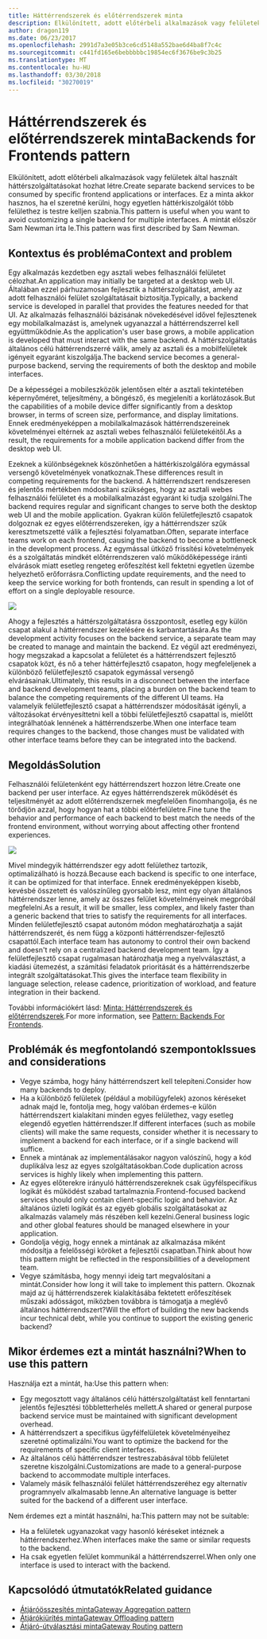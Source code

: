 ```yaml
---
title: Háttérrendszerek és előtérrendszerek minta
description: Elkülönített, adott előtérbeli alkalmazások vagy felületek által használt háttérszolgáltatásokat hozhat létre.
author: dragon119
ms.date: 06/23/2017
ms.openlocfilehash: 2991d7a3e05b3ce6cd5148a552bae6d4ba8f7c4c
ms.sourcegitcommit: c441fd165e6bebbbbbc19854ec6f3676be9c3b25
ms.translationtype: MT
ms.contentlocale: hu-HU
ms.lasthandoff: 03/30/2018
ms.locfileid: "30270019"
---
```

# <a name="backends-for-frontends-pattern"></a><span data-ttu-id="cb7ee-103">Háttérrendszerek és előtérrendszerek minta</span><span class="sxs-lookup"><span data-stu-id="cb7ee-103">Backends for Frontends pattern</span></span>

<span data-ttu-id="cb7ee-104">Elkülönített, adott előtérbeli alkalmazások vagy felületek által használt háttérszolgáltatásokat hozhat létre.</span><span class="sxs-lookup"><span data-stu-id="cb7ee-104">Create separate backend services to be consumed by specific frontend applications or interfaces.</span></span> <span data-ttu-id="cb7ee-105">Ez a minta akkor hasznos, ha el szeretné kerülni, hogy egyetlen háttérkiszolgálót több felülethez is testre kelljen szabnia.</span><span class="sxs-lookup"><span data-stu-id="cb7ee-105">This pattern is useful when you want to avoid customizing a single backend for multiple interfaces.</span></span> <span data-ttu-id="cb7ee-106">A mintát először Sam Newman írta le.</span><span class="sxs-lookup"><span data-stu-id="cb7ee-106">This pattern was first described by Sam Newman.</span></span>

## <a name="context-and-problem"></a><span data-ttu-id="cb7ee-107">Kontextus és probléma</span><span class="sxs-lookup"><span data-stu-id="cb7ee-107">Context and problem</span></span>

<span data-ttu-id="cb7ee-108">Egy alkalmazás kezdetben egy asztali webes felhasználói felületet célozhat.</span><span class="sxs-lookup"><span data-stu-id="cb7ee-108">An application may initially be targeted at a desktop web UI.</span></span> <span data-ttu-id="cb7ee-109">Általában ezzel párhuzamosan fejlesztik a háttérszolgáltatást, amely az adott felhasználói felület szolgáltatásait biztosítja.</span><span class="sxs-lookup"><span data-stu-id="cb7ee-109">Typically, a backend service is developed in parallel that provides the features needed for that UI.</span></span> <span data-ttu-id="cb7ee-110">Az alkalmazás felhasználói bázisának növekedésével idővel fejlesztenek egy mobilalkalmazást is, amelynek ugyanazzal a háttérrendszerrel kell együttműködnie.</span><span class="sxs-lookup"><span data-stu-id="cb7ee-110">As the application's user base grows, a mobile application is developed that must interact with the same backend.</span></span> <span data-ttu-id="cb7ee-111">A háttérszolgáltatás általános célú háttérrendszerré válik, amely az asztali és a mobilfelületek igényeit egyaránt kiszolgálja.</span><span class="sxs-lookup"><span data-stu-id="cb7ee-111">The backend service becomes a general-purpose backend, serving the requirements of both the desktop and mobile interfaces.</span></span>

<span data-ttu-id="cb7ee-112">De a képességei a mobileszközök jelentősen eltér a asztali tekintetében képernyőméret, teljesítmény, a böngésző, és megjeleníti a korlátozások.</span><span class="sxs-lookup"><span data-stu-id="cb7ee-112">But the capabilities of a mobile device differ significantly from a desktop browser, in terms of screen size, performance, and display limitations.</span></span> <span data-ttu-id="cb7ee-113">Ennek eredményeképpen a mobilalkalmazások háttérrendszereinek követelményei eltérnek az asztali webes felhasználói felületekéitől.</span><span class="sxs-lookup"><span data-stu-id="cb7ee-113">As a result, the requirements for a mobile application backend differ from the desktop web UI.</span></span> 

<span data-ttu-id="cb7ee-114">Ezeknek a különbségeknek köszönhetően a háttérkiszolgálóra egymással versengő követelmények vonatkoznak.</span><span class="sxs-lookup"><span data-stu-id="cb7ee-114">These differences result in competing requirements for the backend.</span></span> <span data-ttu-id="cb7ee-115">A háttérrendszert rendszeresen és jelentős mértékben módosítani szükséges, hogy az asztali webes felhasználói felületet és a mobilalkalmazást egyaránt ki tudja szolgálni.</span><span class="sxs-lookup"><span data-stu-id="cb7ee-115">The backend requires regular and significant changes to serve both the desktop web UI and the mobile application.</span></span> <span data-ttu-id="cb7ee-116">Gyakran külön felületfejlesztő csapatok dolgoznak ez egyes előtérrendszereken, így a háttérrendszer szűk keresztmetszetté válik a fejlesztési folyamatban.</span><span class="sxs-lookup"><span data-stu-id="cb7ee-116">Often, separate interface teams work on each frontend, causing the backend to become a bottleneck in the development process.</span></span> <span data-ttu-id="cb7ee-117">Az egymással ütköző frissítési követelmények és a szolgáltatás mindkét előtérrendszeren való működőképessége iránti elvárások miatt esetleg rengeteg erőfeszítést kell fektetni egyetlen üzembe helyezhető erőforrásra.</span><span class="sxs-lookup"><span data-stu-id="cb7ee-117">Conflicting update requirements, and the need to keep the service working for both frontends, can result in spending a lot of effort on a single deployable resource.</span></span>

![](./_images/backend-for-frontend.png) 

<span data-ttu-id="cb7ee-118">Ahogy a fejlesztés a háttérszolgáltatásra összpontosít, esetleg egy külön csapat alakul a háttérrendszer kezelésére és karbantartására.</span><span class="sxs-lookup"><span data-stu-id="cb7ee-118">As the development activity focuses on the backend service, a separate team may be created to manage and maintain the backend.</span></span> <span data-ttu-id="cb7ee-119">Ez végül azt eredményezi, hogy megszakad a kapcsolat a felületet és a háttérrendszert fejlesztő csapatok közt, és nő a teher háttérfejlesztő csapaton, hogy megfeleljenek a különböző felületfejlesztő csapatok egymással versengő elvárásainak.</span><span class="sxs-lookup"><span data-stu-id="cb7ee-119">Ultimately, this results in a disconnect between the interface and backend development teams, placing a burden on the backend team to balance the competing requirements of the different UI teams.</span></span> <span data-ttu-id="cb7ee-120">Ha valamelyik felületfejlesztő csapat a háttérrendszer módosítását igényli, a változásokat érvényesíttetni kell a többi felületfejlesztő csapattal is, mielőtt integrálhatóak lennének a háttérrendszerbe.</span><span class="sxs-lookup"><span data-stu-id="cb7ee-120">When one interface team requires changes to the backend, those changes must be validated with other interface teams before they can be integrated into the backend.</span></span> 

## <a name="solution"></a><span data-ttu-id="cb7ee-121">Megoldás</span><span class="sxs-lookup"><span data-stu-id="cb7ee-121">Solution</span></span>

<span data-ttu-id="cb7ee-122">Felhasználói felületenként egy háttérrendszert hozzon létre.</span><span class="sxs-lookup"><span data-stu-id="cb7ee-122">Create one backend per user interface.</span></span> <span data-ttu-id="cb7ee-123">Az egyes háttérrendszerek működését és teljesítményét az adott előtérrendszernek megfelelően finomhangolja, és ne törődjön azzal, hogy hogyan hat a többi előtérfelületre.</span><span class="sxs-lookup"><span data-stu-id="cb7ee-123">Fine tune the behavior and performance of each backend to best match the needs of the frontend environment, without worrying about affecting other frontend experiences.</span></span>

![](./_images/backend-for-frontend-example.png) 

<span data-ttu-id="cb7ee-124">Mivel mindegyik háttérrendszer egy adott felülethez tartozik, optimalizálható is hozzá.</span><span class="sxs-lookup"><span data-stu-id="cb7ee-124">Because each backend is specific to one interface, it can be optimized for that interface.</span></span> <span data-ttu-id="cb7ee-125">Ennek eredményeképpen kisebb, kevésbé összetett és valószínűleg gyorsabb lesz, mint egy olyan általános háttérrendszer lenne, amely az összes felület követelményeinek megpróbál megfelelni.</span><span class="sxs-lookup"><span data-stu-id="cb7ee-125">As a result, it will be smaller, less complex, and likely faster than a generic backend that tries to satisfy the requirements for all interfaces.</span></span> <span data-ttu-id="cb7ee-126">Minden felületfejlesztő csapat autonóm módon meghatározhatja a saját háttérrendszerét, és nem függ a központi háttérrendszer-fejlesztő csapattól.</span><span class="sxs-lookup"><span data-stu-id="cb7ee-126">Each interface team has autonomy to control their own backend and doesn't rely on a centralized backend development team.</span></span> <span data-ttu-id="cb7ee-127">Így a felületfejlesztő csapat rugalmasan határozhatja meg a nyelvválasztást, a kiadási ütemezést, a számítási feladatok prioritását és a háttérrendszerbe integrált szolgáltatásokat.</span><span class="sxs-lookup"><span data-stu-id="cb7ee-127">This gives the interface team flexibility in language selection, release cadence, prioritization of workload, and feature integration in their backend.</span></span>

<span data-ttu-id="cb7ee-128">További információkért lásd: [Minta: Háttérrendszerek és előtérrendszerek](http://samnewman.io/patterns/architectural/bff/).</span><span class="sxs-lookup"><span data-stu-id="cb7ee-128">For more information, see [Pattern: Backends For Frontends](http://samnewman.io/patterns/architectural/bff/).</span></span>

## <a name="issues-and-considerations"></a><span data-ttu-id="cb7ee-129">Problémák és megfontolandó szempontok</span><span class="sxs-lookup"><span data-stu-id="cb7ee-129">Issues and considerations</span></span>

- <span data-ttu-id="cb7ee-130">Vegye számba, hogy hány háttérrendszert kell telepíteni.</span><span class="sxs-lookup"><span data-stu-id="cb7ee-130">Consider how many backends to deploy.</span></span>
- <span data-ttu-id="cb7ee-131">Ha a különböző felületek (például a mobilügyfelek) azonos kéréseket adnak majd le, fontolja meg, hogy valóban érdemes-e külön háttérrendszert kialakítani minden egyes felülethez, vagy esetleg elegendő egyetlen háttérrendszer.</span><span class="sxs-lookup"><span data-stu-id="cb7ee-131">If different interfaces (such as mobile clients) will make the same requests, consider whether it is necessary to implement a backend for each interface, or if a single backend will suffice.</span></span>
- <span data-ttu-id="cb7ee-132">Ennek a mintának az implementálásakor nagyon valószínű, hogy a kód duplikálva lesz az egyes szolgáltatásokban.</span><span class="sxs-lookup"><span data-stu-id="cb7ee-132">Code duplication across services is highly likely when implementing this pattern.</span></span>
- <span data-ttu-id="cb7ee-133">Az egyes előterekre irányuló háttérrendszereknek csak ügyfélspecifikus logikát és működést szabad tartalmaznia.</span><span class="sxs-lookup"><span data-stu-id="cb7ee-133">Frontend-focused backend services should only contain client-specific logic and behavior.</span></span> <span data-ttu-id="cb7ee-134">Az általános üzleti logikát és az egyéb globális szolgáltatásokat az alkalmazás valamely más részében kell kezelni.</span><span class="sxs-lookup"><span data-stu-id="cb7ee-134">General business logic and other global features should be managed elsewhere in your application.</span></span>
- <span data-ttu-id="cb7ee-135">Gondolja végig, hogy ennek a mintának az alkalmazása miként módosítja a felelősségi köröket a fejlesztői csapatban.</span><span class="sxs-lookup"><span data-stu-id="cb7ee-135">Think about how this pattern might be reflected in the responsibilities of a development team.</span></span>
- <span data-ttu-id="cb7ee-136">Vegye számításba, hogy mennyi ideig tart megvalósítani a mintát.</span><span class="sxs-lookup"><span data-stu-id="cb7ee-136">Consider how long it will take to implement this pattern.</span></span> <span data-ttu-id="cb7ee-137">Okoznak majd az új háttérrendszerek kialakításába fektetett erőfeszítések műszaki adósságot, miközben továbbra is támogatja a meglévő általános háttérrendszert?</span><span class="sxs-lookup"><span data-stu-id="cb7ee-137">Will the effort of building the new backends incur technical debt, while you continue to support the existing generic backend?</span></span>

## <a name="when-to-use-this-pattern"></a><span data-ttu-id="cb7ee-138">Mikor érdemes ezt a mintát használni?</span><span class="sxs-lookup"><span data-stu-id="cb7ee-138">When to use this pattern</span></span>

<span data-ttu-id="cb7ee-139">Használja ezt a mintát, ha:</span><span class="sxs-lookup"><span data-stu-id="cb7ee-139">Use this pattern when:</span></span>

- <span data-ttu-id="cb7ee-140">Egy megosztott vagy általános célú háttérszolgáltatást kell fenntartani jelentős fejlesztési többletterhelés mellett.</span><span class="sxs-lookup"><span data-stu-id="cb7ee-140">A shared or general purpose backend service must be maintained with significant development overhead.</span></span>
- <span data-ttu-id="cb7ee-141">A háttérrendszert a specifikus ügyfélfelületek követelményeihez szeretné optimalizálni.</span><span class="sxs-lookup"><span data-stu-id="cb7ee-141">You want to optimize the backend for the requirements of specific client interfaces.</span></span>
- <span data-ttu-id="cb7ee-142">Az általános célú háttérrendszer testreszabásával több felületet szeretne kiszolgálni.</span><span class="sxs-lookup"><span data-stu-id="cb7ee-142">Customizations are made to a general-purpose backend to accommodate multiple interfaces.</span></span>
- <span data-ttu-id="cb7ee-143">Valamely másik felhasználói felület háttérrendszeréhez egy alternatív programnyelv alkalmasabb lenne.</span><span class="sxs-lookup"><span data-stu-id="cb7ee-143">An alternative language is better suited for the backend of a different user interface.</span></span>

<span data-ttu-id="cb7ee-144">Nem érdemes ezt a mintát használni, ha:</span><span class="sxs-lookup"><span data-stu-id="cb7ee-144">This pattern may not be suitable:</span></span>

- <span data-ttu-id="cb7ee-145">Ha a felületek ugyanazokat vagy hasonló kéréseket intéznek a háttérrendszerhez.</span><span class="sxs-lookup"><span data-stu-id="cb7ee-145">When interfaces make the same or similar requests to the backend.</span></span>
- <span data-ttu-id="cb7ee-146">Ha csak egyetlen felület kommunikál a háttérrendszerrel.</span><span class="sxs-lookup"><span data-stu-id="cb7ee-146">When only one interface is used to interact with the backend.</span></span>

## <a name="related-guidance"></a><span data-ttu-id="cb7ee-147">Kapcsolódó útmutatók</span><span class="sxs-lookup"><span data-stu-id="cb7ee-147">Related guidance</span></span>

- [<span data-ttu-id="cb7ee-148">Átjáróösszesítés minta</span><span class="sxs-lookup"><span data-stu-id="cb7ee-148">Gateway Aggregation pattern</span></span>](./gateway-aggregation.md)
- [<span data-ttu-id="cb7ee-149">Átjárókiürítés minta</span><span class="sxs-lookup"><span data-stu-id="cb7ee-149">Gateway Offloading pattern</span></span>](./gateway-offloading.md)
- [<span data-ttu-id="cb7ee-150">Átjáró-útválasztási minta</span><span class="sxs-lookup"><span data-stu-id="cb7ee-150">Gateway Routing pattern</span></span>](./gateway-routing.md)



